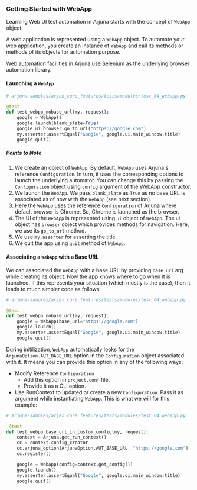 ### Getting Started with WebApp

Learning Web UI test automation in Arjuna starts with the concept of `WebApp` object.

A web application is represented using a `WebApp` object. To automate your web application, you create an instance of `WebApp` and call its methods or methods of its objects for automation purpose.

Web automation facilities in Arjuna use Selenium as the underlying browser automation library.

#### Launching a `WebApp`

```python
# arjuna-samples/arjex_core_features/tests/modules/test_04_webapp.py

@test
def test_webpp_nobase_url(my, request):
    google = WebApp()
    google.launch(blank_slate=True)
    google.ui.browser.go_to_url("https://google.com")
    my.asserter.assertEqual("Google", google.ui.main_window.title)
    google.quit()
```

##### Points to Note
1. We create an object of `WebApp`. By default, `WebApp` uses Arjuna's reference `Configuration`. In turn, it uses the corresponding options to launch the underlying automator. You can change this by passing the `Configuration` object using `config` argument of the WebApp constructor.
2. We launch the `WebApp`. We pass `blank_slate` as `True` as no base URL is associated as of now with the `WebApp` (see next section).
3. Here the `WebApp` uses the reference `Configuration` of Arjuna where default browser is Chrome. So, Chrome is launched as the browser.
4. The UI of the `WebApp` is represented using `ui` object of `WebApp`. The `ui` object has `browser` object which provides methods for navigation. Here, we use its `go_to_url` method.
5. We use `my.asserter` for asserting the title.
6. We quit the app using `quit` method of `WebApp`.

#### Associating a `WebApp` with a Base URL

We can associated the `WebApp` with a base URL by providing `base_url` arg while creating its object. Now the app knows where to go when it is launched. If this represents your situation (which mostly is the case), then it leads to much simpler code as follows:

```python
# arjuna-samples/arjex_core_features/tests/modules/test_04_webapp.py

@test
def test_webpp_nobase_url(my, request):
    google = WebApp(base_url="https://google.com")
    google.launch()
    my.asserter.assertEqual("Google", google.ui.main_window.title)
    google.quit()
```

During initilization, `WebApp` automatically looks for the `ArjunaOption.AUT_BASE_URL` option in the `Configuration` object associated with it. It means you can provide this option in any of the following ways:
- Modify Reference `Configuration`
  - Add this option in `project.conf` file.
  - Provide it as a CLI option.
 - Use RunContext to updated or create a new `Configuration`. Pass it as argument while instantiating `WebApp`. This is what we will for this example:
 
 
```python
# arjuna-samples/arjex_core_features/tests/modules/test_04_webapp.py

 @test
def test_webpp_base_url_in_custom_config(my, request):
    context = Arjuna.get_run_context()
    cc = context.config_creator
    cc.arjuna_option(ArjunaOption.AUT_BASE_URL, "https://google.com")
    cc.register()

    google = WebApp(config=context.get_config())
    google.launch()
    my.asserter.assertEqual("Google", google.ui.main_window.title)
    google.quit()
```
 
 






